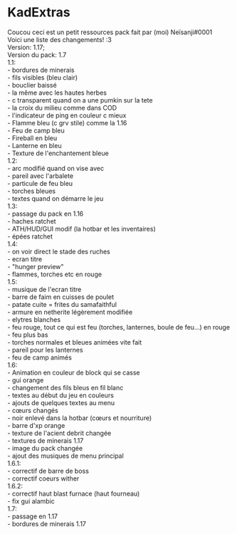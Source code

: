 # KadExtras
Coucou ceci est un petit ressources pack fait par (moi) Neïsanji#0001  
Voici une liste des changements! :3  
Version: 1.17;  
Version du pack: 1.7  
1.1:  
	- bordures de minerais  
	- fils visibles (bleu clair)  
	- bouclier baissé  
	- la même avec les hautes herbes  
	- c transparent quand on a une pumkin sur la tete  
	- la croix du milieu comme dans COD  
	- l'indicateur de ping en couleur c mieux  
	- Flamme bleu (c grv stile) comme la 1.16  
	- Feu de camp bleu  
	- Fireball en bleu  
	- Lanterne en bleu  
	- Texture de l'enchantement bleue  
1.2:  
	- arc modifié quand on vise avec  
	- pareil avec l'arbalete  
	- particule de feu bleu  
	- torches bleues  
	- textes quand on démarre le jeu  
1.3:  
	- passage du pack en 1.16  
	- haches ratchet  
	- ATH/HUD/GUI modif (la hotbar et les inventaires)  
	- épées ratchet  
1.4:  
	- on voir direct le stade des ruches  
	- ecran titre  
	- "hunger preview"  
	- flammes, torches etc en rouge  
1.5:  
	- musique de l'ecran titre  
	- barre de faim en cuisses de poulet  
	- patate cuite = frites du samafaithful  
	- armure en netherite légèrement modifiée  
	- elytres blanches  
	- feu rouge, tout ce qui est feu (torches, lanternes, boule de feu...) en rouge  
	- feu plus bas  
	- torches normales et bleues animées vite fait  
	- pareil pour les lanternes  
	- feu de camp animés  
1.6:  
	- Animation en couleur de block qui se casse  
	- gui orange  
	- changement des fils bleus en fil blanc  
	- textes au début du jeu en couleurs  
	- ajouts de quelques textes au menu  
	- cœurs changés  
	- noir enlevé dans la hotbar (cœurs et nourriture)  
	- barre d'xp orange  
	- texture de l'acient debrit changée  
	- textures de minerais 1.17  
	- image du pack changée  
	- ajout des musiques de menu principal  
1.6.1:  
	- correctif de barre de boss  
	- correctif coeurs wither  
1.6.2:  
	- correctif haut blast furnace (haut fourneau)  
	- fix gui alambic  
1.7:  
	- passage en 1.17  
	- bordures de minerais 1.17  
